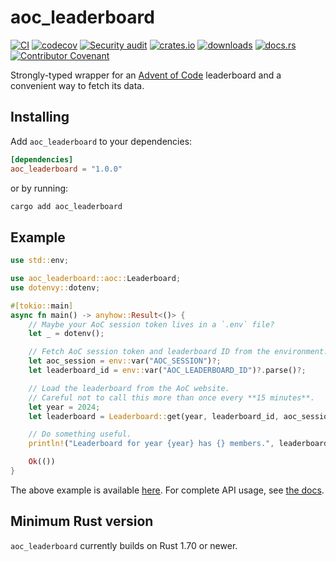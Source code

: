# aoc_leaderboard

[![CI](https://github.com/clechasseur/aoc_leaderbot/actions/workflows/ci.yml/badge.svg?branch=main&event=push)](https://github.com/clechasseur/aoc_leaderbot/actions/workflows/ci.yml) [![codecov](https://codecov.io/gh/clechasseur/aoc_leaderbot/branch/main/graph/badge.svg?token=qSFdAkbb8U)](https://codecov.io/gh/clechasseur/aoc_leaderbot) [![Security audit](https://github.com/clechasseur/aoc_leaderbot/actions/workflows/audit-check.yml/badge.svg?branch=main)](https://github.com/clechasseur/aoc_leaderbot/actions/workflows/audit-check.yml) [![crates.io](https://img.shields.io/crates/v/aoc_leaderboard.svg)](https://crates.io/crates/aoc_leaderboard) [![downloads](https://img.shields.io/crates/d/aoc_leaderboard.svg)](https://crates.io/crates/aoc_leaderboard) [![docs.rs](https://img.shields.io/badge/docs-latest-blue.svg)](https://docs.rs/aoc_leaderboard) [![Contributor Covenant](https://img.shields.io/badge/Contributor%20Covenant-2.1-4baaaa.svg)](../CODE_OF_CONDUCT.md)

Strongly-typed wrapper for an [Advent of Code](https://adventofcode.com/) leaderboard and a convenient way to fetch its data.

## Installing

Add `aoc_leaderboard` to your dependencies:

```toml
[dependencies]
aoc_leaderboard = "1.0.0"
```

or by running:

```bash
cargo add aoc_leaderboard
```

## Example

```rust
use std::env;

use aoc_leaderboard::aoc::Leaderboard;
use dotenvy::dotenv;

#[tokio::main]
async fn main() -> anyhow::Result<()> {
    // Maybe your AoC session token lives in a `.env` file?
    let _ = dotenv();

    // Fetch AoC session token and leaderboard ID from the environment.
    let aoc_session = env::var("AOC_SESSION")?;
    let leaderboard_id = env::var("AOC_LEADERBOARD_ID")?.parse()?;

    // Load the leaderboard from the AoC website.
    // Careful not to call this more than once every **15 minutes**.
    let year = 2024;
    let leaderboard = Leaderboard::get(year, leaderboard_id, aoc_session).await?;

    // Do something useful.
    println!("Leaderboard for year {year} has {} members.", leaderboard.members.len());

    Ok(())
}
```

The above example is available [here](./examples/http.rs).
For complete API usage, see [the docs](https://docs.rs/aoc_leaderboard).

## Minimum Rust version

`aoc_leaderboard` currently builds on Rust 1.70 or newer.
